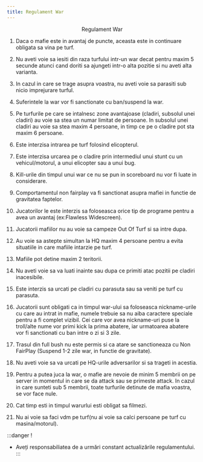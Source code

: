 ```yaml
---
title: Regulament War
---
```


<span class="header-font"><center>Regulament War</center></span>

1. <span class="title-font">Daca o mafie este in avantaj de puncte, aceasta este in continuare obligata sa vina pe turf.</span>

2. <span class="title-font">Nu aveti voie sa iesiti din raza turfului intr-un war decat pentru maxim 5 secunde atunci cand doriti sa ajungeti intr-o alta pozitie si nu aveti alta varianta.</span>

3. <span class="title-font">In cazul in care se trage asupra voastra, nu aveti voie sa parasiti sub nicio imprejurare turful.</span>

4. <span class="title-font">Suferintele la war vor fi sanctionate cu ban/suspend la war.</span>

5. <span class="title-font">Pe turfurile pe care se intalnesc zone avantajoase (cladiri, subsolul unei cladiri) au voie sa stea un numar limitat de persoane. In subsolul unei cladiri au voie sa stea maxim 4 persoane, in timp ce pe o cladire pot sta maxim 6 persoane.</span>

6. <span class="title-font">Este interzisa intrarea pe turf folosind elicopterul.</span>

7. <span class="title-font">Este interzisa urcarea pe o cladire prin intermediul unui stunt cu un vehicul/motorul, a unui elicopter sau a unui bug.</span>

8. <span class="title-font">Kill-urile din timpul unui war ce nu se pun in scoreboard nu vor fi luate in considerare.</span>

9. <span class="title-font">Comportamentul non fairplay va fi sanctionat asupra mafiei in functie de gravitatea faptelor.</span>

10. <span class="title-font">Jucatorilor le este interzis sa foloseasca orice tip de programe pentru a avea un avantaj (ex:Flawless Widescreen).</span>

11. <span class="title-font">Jucatorii mafiilor nu au voie sa campeze Out Of Turf si sa intre dupa.</span>

12. <span class="title-font">Au voie sa astepte simultan la HQ maxim 4 persoane pentru a evita situatiile in care mafiile intarzie pe turf.</span>

13. <span class="title-font">Mafiile pot detine maxim 2 teritorii.</span>

14. <span class="title-font">Nu aveti voie sa va luati inainte sau dupa ce primiti atac pozitii pe cladiri inacesibile.

15. <span class="title-font">Este interzis sa urcati pe cladiri cu parasuta sau sa veniti pe turf cu parasuta.</span>

16. <span class="title-font">Jucatorii sunt obligati ca in timpul war-ului sa foloseasca nickname-urile cu care au intrat in mafie, numele trebuie sa nu aiba caractere speciale pentru a fi complet vizibil. Cei care vor avea nickname-uri puse la troll/alte nume vor primi kick la prima abatere, iar urmatoarea abatere vor fi sanctionati cu ban intre o zi si 3 zile.</span>

17. <span class="title-font">Trasul din full bush nu este permis si ca atare se sanctioneaza cu Non FairPlay (Suspend 1-2 zile war, in functie de gravitate).</span>

18. <span class="title-font">Nu aveti voie sa va urcati pe HQ-urile adversarilor si sa trageti in acestia.</span>

19. <span class="title-font">Pentru a putea juca la war, o mafie are nevoie de minim 5 membrii on pe server in momentul in care se da attack sau se primeste attack. In cazul in care sunteti sub 5 membrii, toate turfurile detinute de mafia voastra, se vor face nule.</span>

20. <span class="title-font">Cat timp esti in timpul warurlui esti obligat sa filmezi.</span>

21. <span class="title-font">Nu ai voie sa faci vdm pe turf(nu ai voie sa calci persoane pe turf cu masina/motorul).</span>

:::danger !
- Aveți responsabiliatea de a urmări constant actualizările regulamentului.
:::